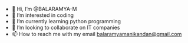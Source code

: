 - 👋 Hi, I’m @BALARAMYA-M
- 👀 I’m interested in coding 
- 🌱 I’m currently learning python programming 
- 💞️ I’m looking to collaborate on IT companies 
- 📫 How to reach me with my email balaramyamanikandan@gmail.com

<!---
BALARAMYA-M/BALARAMYA-M is a ✨ special ✨ repository because its `README.md` (this file) appears on your GitHub profile.
You can click the Preview link to take a look at your changes.
--->

